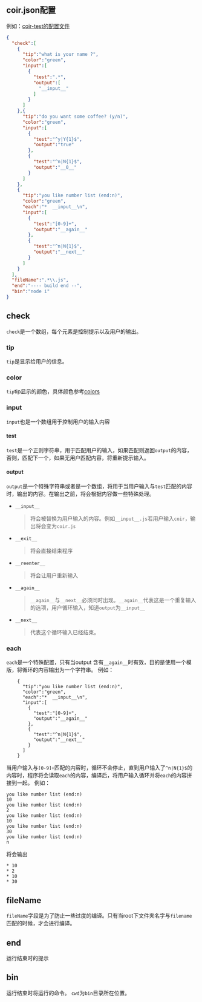 ## coir.json配置
例如：<a href="https://github.com/channg/coir-test/blob/master/coir.json">coir-test的配置文件</a>

```json
{
  "check":[
    {
      "tip":"what is your name ?",
      "color":"green",
      "input":[
        {
          "test":".*",
          "output":[
            "__input__"
          ]
        }
      ]
    },{
      "tip":"do you want some coffee? (y/n)",
      "color":"green",
      "input":[
        {
          "test":"^y|Y{1}$",
          "output":"true"
        },
        {
          "test":"^n|N{1}$",
          "output":"__0__"
        }
      ]
    },
    {
      "tip":"you like number list (end:n)",
      "color":"green",
      "each":"*  __input__\n",
      "input":[
        {
          "test":"[0-9]+",
          "output":"__again__"
        },
        {
          "test":"^n|N{1}$",
          "output":"__next__"
        }
      ]
    }
  ],
  "fileName":".*\\.js",
  "end":"---- build end --",
  "bin":"node i"
}
```

## check
`check`是一个数组，每个元素是控制提示以及用户的输出。
### tip
`tip`是显示给用户的信息。
### color
`tip`tip显示的颜色，具体颜色参考<a href="https://www.npmjs.com/package/colors">colors</a>
### input
`input`也是一个数组用于控制用户的输入内容
#### test
`test`是一个正则字符串，用于匹配用户的输入，如果匹配则返回`output`的内容，否则，匹配下一个，如果无用户匹配内容，将重新提示输入。
#### output
`output`是一个特殊字符串或者是一个数组，将用于当用户输入与`test`匹配的内容时，输出的内容。在输出之前，将会根据内容做一些特殊处理。

* `__input__`
    > 将会被替换为用户输入的内容。例如`__input__.js`若用户输入`coir`，输出将会变为`coir.js`

* `__exit__`
    > 将会直接结束程序
* `__reenter__`
    > 将会让用户重新输入

* `__again__`
    > `__again__`与`__next__`必须同时出现。`__again__`代表这是一个重复输入的选项，用户循环输入，知道`output`为`__input__`

* `__next__`
    > 代表这个循环输入已经结束。

### each
`each`是一个特殊配置，只有当output 含有`__again__`时有效，目的是使用一个模版，将循环的内容输出为一个字符串。
例如：
```
    {
      "tip":"you like number list (end:n)",
      "color":"green",
      "each":"*  __input__\n",
      "input":[
        {
          "test":"[0-9]+",
          "output":"__again__"
        },
        {
          "test":"^n|N{1}$",
          "output":"__next__"
        }
      ]
    }
```
当用户输入与`[0-9]+`匹配的内容时，循环不会停止，直到用户输入了`^n|N{1}$`的内容时，程序将会读取`each`的内容，编译后，将用户输入循环并将`each`的内容拼接到一起。
例如：
```
you like number list (end:n)
10
you like number list (end:n)
2
you like number list (end:n)
10
you like number list (end:n)
30
you like number list (end:n)
n
```
将会输出
```
* 10
* 2
* 10
* 30
```
## fileName
`fileName`字段是为了防止一些过度的编译。只有当root下文件夹名字与`filename`匹配的时候，才会进行编译。

## end
运行结束时的提示

## bin
运行结束时将运行的命令。
`cwd`为`bin`目录所在位置。


